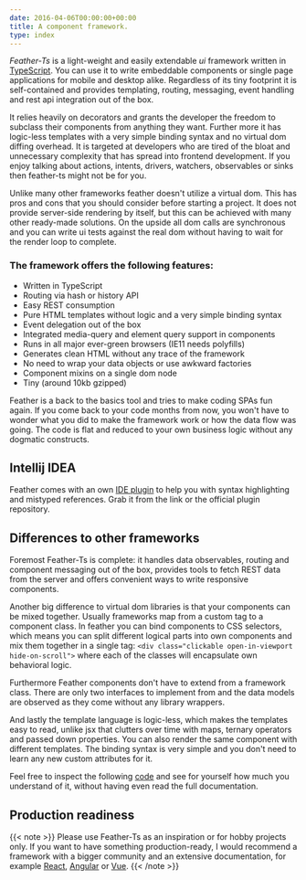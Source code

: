 ```yaml
---
date: 2016-04-06T00:00:00+00:00
title: A component framework.
type: index
---
```

_Feather-Ts_ is a light-weight and easily extendable _ui_ framework written in [TypeScript](https://www.typescriptlang.org/).
You can use it to write embeddable components or single page applications for mobile and desktop alike. Regardless of 
its tiny footprint it is self-contained and provides templating, routing, messaging, event handling and 
rest api integration out of the box.

It relies heavily on decorators and grants the developer the freedom to subclass their components from anything they want.
Further more it has logic-less templates with a very simple binding syntax and no virtual dom diffing overhead. It is 
targeted at developers who are tired of the bloat and unnecessary complexity that has spread into frontend development.
If you enjoy talking about actions, intents, drivers, watchers, observables or sinks then feather-ts might not be for you.   

Unlike many other frameworks feather doesn't utilize a virtual dom. This has pros and cons that you should consider before 
starting a project. It does not provide server-side rendering by itself, but this can be achieved with many other 
ready-made solutions. On the upside all dom calls are synchronous and you can write ui tests against the real dom without 
having to wait for the render loop to complete. 

### The framework offers the following features:

* Written in TypeScript
* Routing via hash or history API 
* Easy REST consumption
* Pure HTML templates without logic and a very simple binding syntax
* Event delegation out of the box
* Integrated media-query and element query support in components
* Runs in all major ever-green browsers (IE11 needs polyfills)
* Generates clean HTML without any trace of the framework
* No need to wrap your data objects or use awkward factories
* Component mixins on a single dom node
* Tiny (around 10kb gzipped)

Feather is a back to the basics tool and tries to make coding SPAs fun again. If you come back 
to your code months from now, you won't have to wonder what you did to make the framework work
or how the data flow was going. The code is flat and reduced to your own business logic without
any dogmatic constructs. 

## Intellij IDEA

Feather comes with an own [IDE plugin](https://plugins.jetbrains.com/plugin/9992-feather-ts-code-support) to help you with syntax 
highlighting and mistyped references. Grab it from the link or the official plugin repository.

## Differences to other frameworks

Foremost Feather-Ts is complete: it handles data observables, routing and component 
messaging out of the box, provides tools to fetch REST data from the 
server and offers convenient ways to write responsive components.

Another big difference to virtual dom libraries is that your components can
be mixed together. Usually frameworks map from a custom tag to a component class.
In feather you can bind components to CSS selectors, which means you can split
different logical parts into own components and mix them together in a single 
tag: `<div class="clickable open-in-viewport hide-on-scroll">` where each of the 
classes will encapsulate own behavioral logic.

Furthermore Feather components don't have to extend from a framework class. There
are only two interfaces to implement from and the data models are observed as they
come without any library wrappers.

And lastly the template language is logic-less, which makes the templates easy
to read, unlike jsx that clutters over time with maps, ternary operators and 
passed down properties. You can also render the same component with different 
templates. The binding syntax is very simple and you don't need to learn any 
new custom attributes for it. 

Feel free to inspect the following [code](https://github.com/feather-ts/todomvc/blob/master/src/typescript/)
and see for yourself how much you understand of it, without having even read the
full documentation.

## Production readiness

{{< note >}}
Please use Feather-Ts as an inspiration or for hobby projects only. If you want to have something production-ready,
I would recommend a framework with a bigger community and an extensive documentation, for example [React](https://reactjs.org/),
[Angular](https://angular.io/) or [Vue](https://vuejs.org/).
{{< /note >}}

